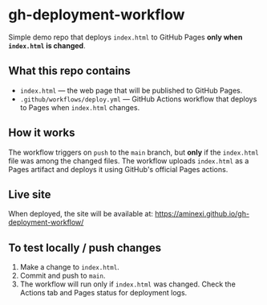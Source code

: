 # gh-deployment-workflow

Simple demo repo that deploys `index.html` to GitHub Pages **only when `index.html` is changed**.

## What this repo contains
- `index.html` — the web page that will be published to GitHub Pages.
- `.github/workflows/deploy.yml` — GitHub Actions workflow that deploys to Pages when `index.html` changes.

## How it works
The workflow triggers on `push` to the `main` branch, but **only** if the `index.html` file was among the changed files. The workflow uploads `index.html` as a Pages artifact and deploys it using GitHub's official Pages actions.

## Live site
When deployed, the site will be available at:
https://aminexi.github.io/gh-deployment-workflow/

## To test locally / push changes
1. Make a change to `index.html`.
2. Commit and push to `main`.
3. The workflow will run only if `index.html` was changed. Check the Actions tab and Pages status for deployment logs.
